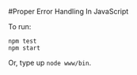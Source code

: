 ﻿#Proper Error Handling In JavaScript

To run:

    npm test
    npm start

Or, type up `node www/bin`.
